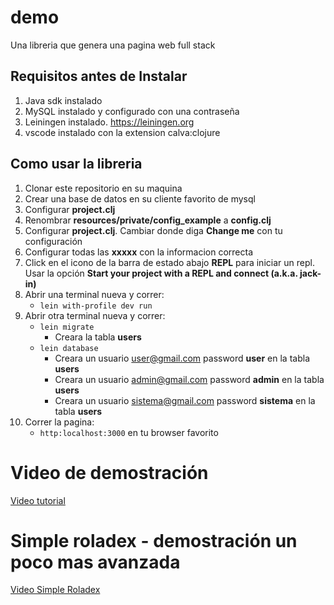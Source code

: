 # demo
Una libreria que genera una pagina web full stack

## Requisitos antes de Instalar
1. Java sdk instalado
2. MySQL instalado y configurado con una contraseña
3. Leiningen instalado. https://leiningen.org
4. vscode instalado con la extension calva:clojure

## Como usar la libreria
1. Clonar este repositorio en su maquina
2. Crear una base de datos en su cliente favorito de mysql
3. Configurar **project.clj**
4. Renombrar **resources/private/config_example** a **config.clj**
5. Configurar **project.clj**. Cambiar donde diga **Change me** con tu configuración
6. Configurar todas las **xxxxx** con la informacion correcta
7. Click en el icono de la barra de estado abajo **REPL** para iniciar un repl. Usar la opción **Start your project with a REPL and connect (a.k.a. jack-in)**
8. Abrir una terminal nueva y correr: 
   * `lein with-profile dev run`
9. Abrir otra terminal nueva y correr:
   * `lein migrate`
      * Creara la tabla **users**
   * `lein database`
      * Creara un usuario user@gmail.com password **user** en la tabla **users**
      * Creara un usuario admin@gmail.com password **admin** en la tabla **users**
      * Creara un usuario sistema@gmail.com password **sistema** en la tabla **users**
10. Correr la pagina:
    * `http:localhost:3000` en tu browser favorito

# Video de demostración

[Video tutorial](https://youtu.be/Ifnugf-dDsg)

# Simple roladex - demostración un poco mas avanzada

[Video Simple Roladex](https://youtu.be/TBArVXx3gl4)